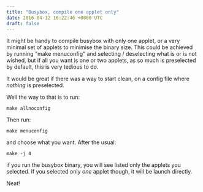 ```yaml
---
title: "Busybox, compile one applet only"
date: 2016-04-12 16:22:46 +0000 UTC
draft: false
---
```

It might be handy to compile busybox with only one applet, or a very minimal set of applets to minimise the binary size. This could be achieved by running "make menuconfig" and selecting / deselecting what is or is not wished, but if all you want is one or two applets, as so much is preselected by default, this is very tedious to do.

It would be great if there was a way to start clean, on a config file where <em>nothing</em> is preselected.

Well the way to that is to run:
<pre><code>make allnoconfig
</code></pre>
Then run:
<pre><code>make menuconfig
</code></pre>
and choose what you want. After the usual:
<pre><code>make -j 4
</code></pre>
if you run the busybox binary, you will see listed only the applets you selected. If you selected only <em>one</em> applet though, it will be launch directly.

Neat!